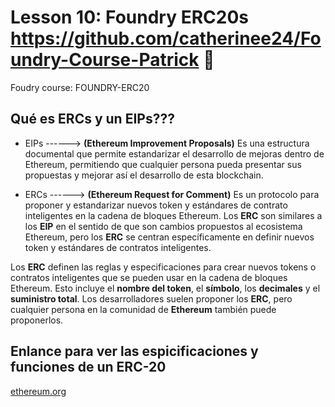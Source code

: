 # Lesson 10: Foundry ERC20s https://github.com/catherinee24/Foundry-Course-Patrick 🤩

Foudry course: FOUNDRY-ERC20
## Qué es ERCs y un EIPs???
* EIPs ------> **(Ethereum Improvement Proposals)** Es una estructura documental que permite estandarizar el desarrollo de mejoras dentro de Ethereum, permitiendo que cualquier persona pueda presentar sus propuestas y mejorar así el desarrollo de esta blockchain. 

* ERCs ------> **(Ethereum Request for Comment)** Es un protocolo para proponer y estandarizar nuevos token y estándares de contrato inteligentes en la cadena de bloques Ethereum. Los **ERC** son similares a los **EIP** en el sentido de que son cambios propuestos al ecosistema Ethereum, pero los **ERC** se centran específicamente en definir nuevos token y estándares de contratos inteligentes.

Los **ERC** definen las reglas y especificaciones para crear nuevos tokens o contratos inteligentes que se pueden usar en la cadena de bloques Ethereum. Esto incluye el **nombre del token**, el **símbolo**, los **decimales** y el **suministro total**. Los desarrolladores suelen proponer los **ERC**, pero cualquier persona en la comunidad de **Ethereum** también puede proponerlos.

## Enlance para ver las espicificaciones y funciones de un ERC-20
[ethereum.org](https://eips.ethereum.org/EIPS/eip-20)